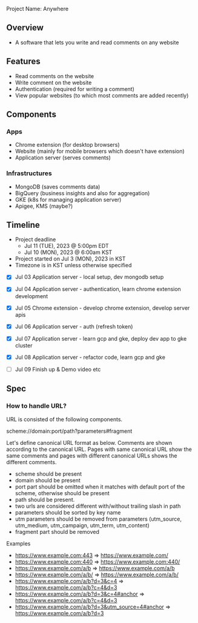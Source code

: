 Project Name: Anywhere

## Overview
- A software that lets you write and read comments on any website

## Features
- Read comments on the website
- Write comment on the website
- Authentication (required for writing a comment)
- View popular websites (to which most comments are added recently)

## Components

### Apps
- Chrome extension (for desktop browsers)
- Website (mainly for mobile browsers which doesn't have extension)
- Application server (serves comments)

### Infrastructures
- MongoDB (saves comments data)
- BigQuery (business insights and also for aggregation)
- GKE (k8s for managing application server)
- Apigee, KMS (maybe?)

## Timeline
- Project deadline
  - Jul 11 (TUE), 2023 @ 5:00pm EDT
  - Jul 10 (MON), 2023 @ 6:00am KST
- Project started on Jul 3 (MON), 2023 in KST
- Timezone is in KST unless otherwise specified

- [x] Jul 03 Application server - local setup, dev mongodb setup
- [x] Jul 04 Application server - authentication, learn chrome extension development
- [x] Jul 05 Chrome extension - develop chrome extension, develop server apis
- [x] Jul 06 Application server - auth (refresh token)
- [x] Jul 07 Application server - learn gcp and gke, deploy dev app to gke cluster
- [x] Jul 08 Application server - refactor code, learn gcp and gke
- [ ] Jul 09 Finish up & Demo video etc


## Spec

### How to handle URL?

URL is consisted of the following components.

scheme://domain:port/path?parameters#fragment

Let's define canonical URL format as below. Comments are shown according to the canonical URL. Pages with same canonical URL show the same comments and pages with different canonical URLs shows the different comments.

- scheme should be present
- domain should be present
- port part should be omitted when it matches with default port of the scheme, otherwise should be present
- path should be present.
- two urls are considered different with/without trailing slash in path
- parameters should be sorted by key name
- utm parameters should be removed from parameters (utm_source, utm_medium, utm_campaign, utm_term, utm_content)
- fragment part should be removed

Examples

- https://www.example.com:443 => https://www.example.com/
- https://www.example.com:440 => https://www.example.com:440/
- https://www.example.com/a/b => https://www.example.com/a/b
- https://www.example.com/a/b/ => https://www.example.com/a/b/
- https://www.example.com/a/b?d=3&c=4 => https://www.example.com/a/b?c=4&d=3
- https://www.example.com/a/b?d=3&c=4#anchor => https://www.example.com/a/b?c=4&d=3
- https://www.example.com/a/b?d=3&utm_source=4#anchor => https://www.example.com/a/b?d=3

